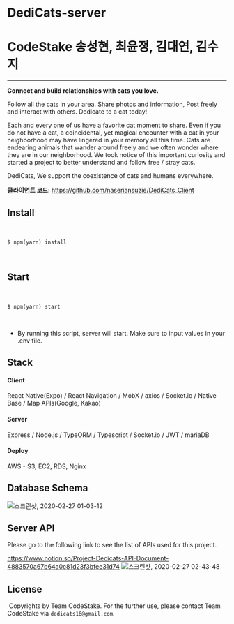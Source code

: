 # DediCats-server

# CodeStake 송성현, 최윤정, 김대연, 김수지 
---
**Connect and build relationships with cats you love.**

Follow all the cats in your area. Share photos and information, Post freely and interact with others. Dedicate to a cat today!

Each and every one of us have a favorite cat moment to share. Even if you do not have a cat, a coincidental, yet magical encounter with a cat in your neighborhood may have lingered in your memory all this time. Cats are endearing animals that wander around freely and we often wonder where they are in our neighborhood. We took notice of this important curiosity and started a project to better understand and follow free / stray cats.

DediCats, We support the coexistence of cats and humans everywhere.

**클라이언트 코드**: https://github.com/naseriansuzie/DediCats_Client



## Install
​
```
$ npm(yarn) install
```
​
## Start
​
```
$ npm(yarn) start
```
​
- By running this script, server will start. Make sure to input values in your .env file. 
​
## Stack

#### Client
React Native(Expo) / React Navigation / MobX / axios / Socket.io / Native Base / Map APIs(Google, Kakao)

#### Server
Express / Node.js / TypeORM / Typescript / Socket.io / JWT / mariaDB

#### Deploy 
AWS - S3, EC2, RDS, Nginx

## Database Schema
![스크린샷, 2020-02-27 01-03-12](https://user-images.githubusercontent.com/52588452/75363443-761fff00-58fd-11ea-8231-ae9cab329a0f.png)
## Server API
Please go to the following link to see the list of APIs used for this project. 

https://www.notion.so/Project-Dedicats-API-Document-4883570a67b64a0c81d23f3bfee31d74
![스크린샷, 2020-02-27 02-43-48](https://user-images.githubusercontent.com/52588452/75371968-116ba100-590b-11ea-8065-658f0ef7d062.png)
​
## License
​
Copyrights by Team CodeStake. For the further use, please contact Team CodeStake via `dedicats16@gmail.com`.
